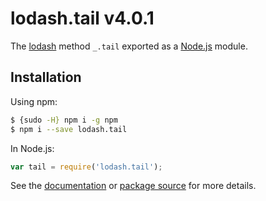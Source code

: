 # lodash.tail v4.0.1

The [lodash](https://lodash.com/) method `_.tail` exported as a [Node.js](https://nodejs.org/) module.

## Installation

Using npm:
```bash
$ {sudo -H} npm i -g npm
$ npm i --save lodash.tail
```

In Node.js:
```js
var tail = require('lodash.tail');
```

See the [documentation](https://lodash.com/docs#tail) or [package source](https://github.com/lodash/lodash/blob/4.0.1-npm-packages/lodash.tail) for more details.
